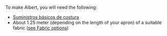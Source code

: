 
To make Albert, you will need the following:

- [Suministros básicos de costura](/docs/sewing/basic-sewing-supplies)
- About 1.25 meter (depending on the length of your apron) of a suitable fabric ([see Fabric options](/docs/patterns/albert/fabric))

